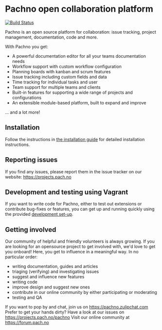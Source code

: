 # Pachno open collaboration platform 

[![Build Status](https://travis-ci.org/pachno/pachno.png?branch=master)](https://travis-ci.org/pachno/pachno) 

Pachno is an open source platform for collaboration: issue tracking, project management, documentation, code and more. 

With Pachno you get:
* A powerful documentation editor for all your teams documentation needs
* Workflow support with custom workflow configuration
* Planning boards with kanban and scrum features
* Issue tracking including custom fields and data
* Time tracking for individual tasks and user
* Team support for multiple teams and clients
* Built-in features for supporting a wide range of projects and configurations
* An extensible module-based platform, built to expand and improve

... and a lot more!

## Installation
Follow the instructions in [the installation guide](docs/installation.md) for detailed installation instructions.

## Reporting issues
If you find any issues, please report them in the issue tracker on our website:
https://projects.pach.no

## Development and testing using Vagrant
If you want to write code for Pachno, either to test out extensions or contribute bug-fixes or features, 
you can get up and running quickly using the provided [development set-up](docs/development.md).

## Getting involved
Our community of helpful and friendly volunteers is always growing. If you are looking for an opensource project to get involved with,
we'd love to get you onboard! Here, you get to influence in a meaningful way. In no particular order:
* writing documentation, guides and articles
* triaging (verifying) and investigating issues
* suggest and influence new features
* writing code
* improve design and suggest new ones
* contribute in our online community by either participating or moderating
* testing and QA

If you want to pop by and chat, join us on https://pachno.zulipchat.com 
Prefer to get your hands dirty? Have a look at our issues on https://projects.pach.no/pachno
Visit our online community at https://forum.pach.no
